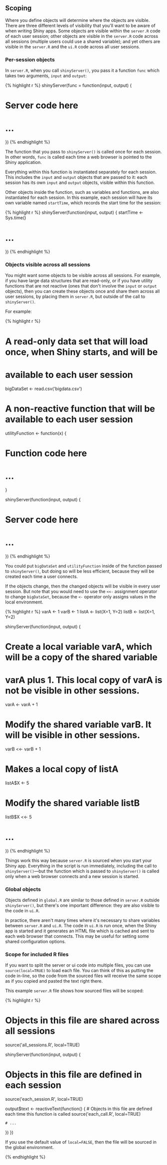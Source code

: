 ## Scoping

Where you define objects will determine where the objects are visible. There are three different levels of visibility that you'll want to be aware of when writing Shiny apps. Some objects are visible within the `server.R` code of each user session; other objects are visible in the `server.R` code across all sessions (multiple users could use a shared variable); and yet others are visible in the `server.R` and the `ui.R` code across all user sessions.


### Per-session objects

In `server.R`, when you call `shinyServer()`, you pass it a function `func` which takes two arguments, `input` and `output`:

{% highlight r %}
shinyServer(func = function(input, output) {
  # Server code here
  # ...
})
{% endhighlight %}

The function that you pass to `shinyServer()` is called once for each session.
In other words, `func` is called each time a web browser is pointed to the Shiny application.

Everything within this function is instantiated separately for each session.
This includes the `input` and `output` objects that are passed to it: each session has its own `input` and `output` objects, visible within this function.

Other objects inside the function, such as variables and functions, are also instantiated for each session. In this example, each session will have its own variable named `startTime`, which records the start time for the session:

{% highlight r %}
shinyServer(function(input, output) {
  startTime <- Sys.time()

  # ...
})
{% endhighlight %}


### Objects visible across all sessions

You might want some objects to be visible across all sessions. For example, if you have large data structures that are read-only, or if you have utility functions that are not reactive (ones that don't involve the `input` or `output` objects), then you can create these objects once and share them across all user sessions, by placing them in `server.R`, but outside of the call to `shinyServer()`.

For example:

{% highlight r %}
# A read-only data set that will load once, when Shiny starts, and will be
# available to each user session
bigDataSet <- read.csv('bigdata.csv')

# A non-reactive function that will be available to each user session
utilityFunction <- function(x) {
  # Function code here
  # ...
}

shinyServer(function(input, output) {
  # Server code here
  # ...
})
{% endhighlight %}

You could put `bigDataSet` and `utilityFunction` inside of the function passed to `shinyServer()`, but doing so will be less efficient, because they will be created each time a user connects.

If the objects change, then the changed objects will be visible in every user session. But note that you would need to use the `<<-` assignment operator to change `bigDataSet`, because the `<-` operator only assigns values in the local environment.

{% highlight r %}
varA <- 1
varB <- 1
listA <- list(X=1, Y=2)
listB <- list(X=1, Y=2)

shinyServer(function(input, output) {
  # Create a local variable varA, which will be a copy of the shared variable
  # varA plus 1. This local copy of varA is not be visible in other sessions.
  varA <- varA + 1

  # Modify the shared variable varB. It will be visible in other sessions.
  varB <<- varB + 1

  # Makes a local copy of listA
  listA$X <- 5

  # Modify the shared variable listB
  listB$X <<- 5

  # ...
})
{% endhighlight %}

Things work this way because `server.R` is sourced when you start your Shiny app. Everything in the script is run immediately, including the call to `shinyServer()`&mdash;but the function which is passed to `shinyServer()` is called only when a web browser connects and a new session is started.


### Global objects

Objects defined in `global.R` are similar to those defined in `server.R` outside `shinyServer()`, but there's one important difference: they are also visible to the code in `ui.R`.

In practice, there aren't many times where it's necessary to share variables between `server.R` and `ui.R`. The code in `ui.R` is run once, when the Shiny app is started and it generates an HTML file which is cached and sent to each web browser that connects. This may be useful for setting some shared configuration options.


### Scope for included R files

If you want to split the server or ui code into multiple files, you can use `source(local=TRUE)` to load each file. You can think of this as putting the code in-line, so the code from the sourced files will receive the same scope as if you copied and pasted the text right there.

This example `server.R` file shows how sourced files will be scoped:

{% highlight r %}
# Objects in this file are shared across all sessions
source('all_sessions.R', local=TRUE)

shinyServer(function(input, output) {
  # Objects in this file are defined in each session
  source('each_session.R', local=TRUE)

  output$text <- reactiveText(function() {
    # Objects in this file are defined each time this function is called
    source('each_call.R', local=TRUE)

    # ...
  })
})

If you use the default value of `local=FALSE`, then the file will be sourced in the global environment.

{% endhighlight %}

